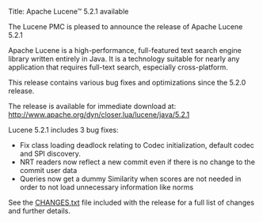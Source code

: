 Title: Apache Lucene™ 5.2.1 available

The Lucene PMC is pleased to announce the release of Apache Lucene 5.2.1

Apache Lucene is a high-performance, full-featured text search engine library written entirely in Java. It is a technology suitable for nearly any application that requires full-text search, especially cross-platform.

This release contains various bug fixes and optimizations since the 5.2.0 release.

The release is available for immediate download at:
 <http://www.apache.org/dyn/closer.lua/lucene/java/5.2.1>

Lucene 5.2.1 includes 3 bug fixes:

* Fix class loading deadlock relating to Codec initialization, default codec and SPI discovery.
* NRT readers now reflect a new commit even if there is no change to the commit user data
* Queries now get a dummy Similarity when scores are not needed in order to not load unnecessary information like norms

See the [CHANGES.txt](/core/5_2_1/changes/Changes.html) file included with the
release for a full list of changes and further details.


